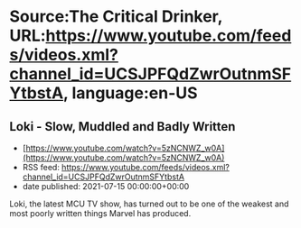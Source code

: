 # Source:The Critical Drinker, URL:https://www.youtube.com/feeds/videos.xml?channel_id=UCSJPFQdZwrOutnmSFYtbstA, language:en-US

## Loki - Slow, Muddled and Badly Written
 - [https://www.youtube.com/watch?v=5zNCNWZ_w0A](https://www.youtube.com/watch?v=5zNCNWZ_w0A)
 - RSS feed: https://www.youtube.com/feeds/videos.xml?channel_id=UCSJPFQdZwrOutnmSFYtbstA
 - date published: 2021-07-15 00:00:00+00:00

Loki, the latest MCU TV show, has turned out to be one of the weakest and most poorly written things Marvel has produced.

